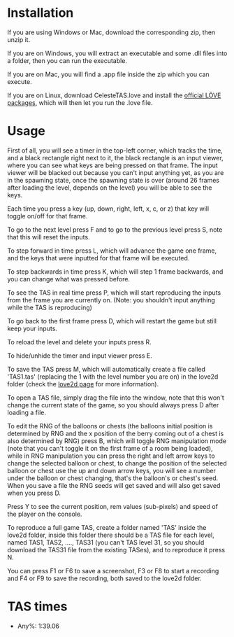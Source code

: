 # Installation
If you are using Windows or Mac, download the corresponding zip, then unzip it.

If you are on Windows, you will extract an executable and some .dll files into a folder, then you can run the executable.

If you are on Mac, you will find a .app file inside the zip which you can execute.

If you are on Linux, download CelesteTAS.love and install the [official LÖVE packages](https://www.love2d.org), which will then let you run the .love file.

# Usage
First of all, you will see a timer in the top-left corner, which tracks the time, and a black rectangle right next to it, the black rectangle is an input viewer, where you can see what keys are being pressed on that frame. The input viewer will be blacked out because you can't input anything yet, as you are in the spawning state, once the spawning state is over (around 26 frames after loading the level, depends on the level) you will be able to see the keys.

Each time you press a key (up, down, right, left, x, c, or z) that key will toggle on/off for that frame.

To go to the next level press F and to go to the previous level press S, note that this will reset the inputs.

To step forward in time press L, which will advance the game one frame, and the keys that were inputted for that frame will be executed.

To step backwards in time press K, which will step 1 frame backwards, and you can change what was pressed before.

To see the TAS in real time press P, which will start reproducing the inputs from the frame you are currently on. (Note: you shouldn't input anything while the TAS is reproducing)

To go back to the first frame press D, which will restart the game but still keep your inputs.

To reload the level and delete your inputs press R.

To hide/unhide the timer and input viewer press E.

To save the TAS press M, which will automatically create a file called 'TAS1.tas' (replacing the 1 with the level number you are on) in the love2d folder (check the [love2d page](https://love2d.org/wiki/love.filesystem) for more information).

To open a TAS file, simply drag the file into the window, note that this won't change the current state of the game, so you should always press D after loading a file.

To edit the RNG of the balloons or chests (the balloons initial position is determined by RNG and the x position of the berry coming out of a chest is also determined by RNG) press B, which will toggle RNG manipulation mode (note that you can't toggle it on the first frame of a room being loaded), while in RNG manipulation you can press the right and left arrow keys to change the selected balloon or chest, to change the position of the selected balloon or chest use the up and down arrow keys, you will see a number under the balloon or chest changing, that's the balloon's or chest's seed. When you save a file the RNG seeds will get saved and will also get saved when you press D.

Press Y to see the current position, rem values (sub-pixels) and speed of the player on the console.

To reproduce a full game TAS, create a folder named 'TAS' inside the love2d folder, inside this folder there should be a TAS file for each level, named TAS1, TAS2, ...., TAS31 (you can't TAS level 31, so you should download the TAS31 file from the existing TASes), and to reproduce it press N.

You can press F1 or F6 to save a screenshot, F3 or F8 to start a recording and F4 or F9 to save the recording, both saved to the love2d folder.

# TAS times
- Any%: 1:39.06
